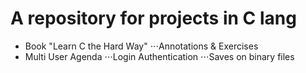 # A repository for projects in C lang

* Book "Learn C the Hard Way"
⋅⋅⋅Annotations &amp; Exercises
* Multi User Agenda
⋅⋅⋅Login Authentication
⋅⋅⋅Saves on binary files
